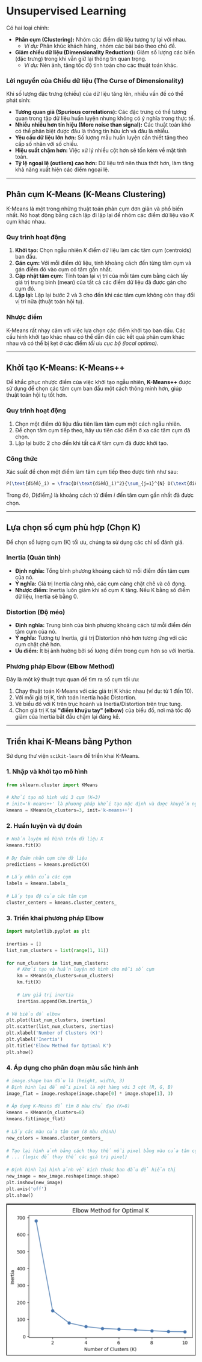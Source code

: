 # Unsupervised Learning

Có hai loại chính:
*   **Phân cụm (Clustering):** Nhóm các điểm dữ liệu tương tự lại với nhau.
    *   *Ví dụ:* Phân khúc khách hàng, nhóm các bài báo theo chủ đề.
*   **Giảm chiều dữ liệu (Dimensionality Reduction):** Giảm số lượng các biến (đặc trưng) trong khi vẫn giữ lại thông tin quan trọng.
    *   *Ví dụ:* Nén ảnh, tăng tốc độ tính toán cho các thuật toán khác.

### Lời nguyền của Chiều dữ liệu (The Curse of Dimensionality)

Khi số lượng đặc trưng (chiều) của dữ liệu tăng lên, nhiều vấn đề có thể phát sinh:
-   **Tương quan giả (Spurious correlations):** Các đặc trưng có thể tương quan trong tập dữ liệu huấn luyện nhưng không có ý nghĩa trong thực tế.
-   **Nhiễu nhiều hơn tín hiệu (More noise than signal):** Các thuật toán khó có thể phân biệt được đâu là thông tin hữu ích và đâu là nhiễu.
-   **Yêu cầu dữ liệu lớn hơn:** Số lượng mẫu huấn luyện cần thiết tăng theo cấp số nhân với số chiều.
-   **Hiệu suất chậm hơn:** Việc xử lý nhiều cột hơn sẽ tốn kém về mặt tính toán.
-   **Tỷ lệ ngoại lệ (outliers) cao hơn:** Dữ liệu trở nên thưa thớt hơn, làm tăng khả năng xuất hiện các điểm ngoại lệ.

---

## Phân cụm K-Means (K-Means Clustering)

K-Means là một trong những thuật toán phân cụm đơn giản và phổ biến nhất. Nó hoạt động bằng cách lặp đi lặp lại để nhóm các điểm dữ liệu vào *K* cụm khác nhau.

### Quy trình hoạt động
1.  **Khởi tạo:** Chọn ngẫu nhiên *K* điểm dữ liệu làm các tâm cụm (centroids) ban đầu.
2.  **Gán cụm:** Với mỗi điểm dữ liệu, tính khoảng cách đến từng tâm cụm và gán điểm đó vào cụm có tâm gần nhất.
3.  **Cập nhật tâm cụm:** Tính toán lại vị trí của mỗi tâm cụm bằng cách lấy giá trị trung bình (mean) của tất cả các điểm dữ liệu đã được gán cho cụm đó.
4.  **Lặp lại:** Lặp lại bước 2 và 3 cho đến khi các tâm cụm không còn thay đổi vị trí nữa (thuật toán hội tụ).

### Nhược điểm
K-Means rất nhạy cảm với việc lựa chọn các điểm khởi tạo ban đầu. Các cấu hình khởi tạo khác nhau có thể dẫn đến các kết quả phân cụm khác nhau và có thể bị kẹt ở các điểm *tối ưu cục bộ (local optima)*.

---

## Khởi tạo K-Means: K-Means++

Để khắc phục nhược điểm của việc khởi tạo ngẫu nhiên, **K-Means++** được sử dụng để chọn các tâm cụm ban đầu một cách thông minh hơn, giúp thuật toán hội tụ tốt hơn.

### Quy trình hoạt động
1.  Chọn một điểm dữ liệu đầu tiên làm tâm cụm một cách ngẫu nhiên.
2.  Để chọn tâm cụm tiếp theo, hãy ưu tiên các điểm ở xa các tâm cụm đã chọn.
3.  Lặp lại bước 2 cho đến khi tất cả *K* tâm cụm đã được khởi tạo.

### Công thức
Xác suất để chọn một điểm làm tâm cụm tiếp theo được tính như sau:
```latex
P(\text{điểm}_i) = \frac{D(\text{điểm}_i)^2}{\sum_{j=1}^{N} D(\text{điểm}_j)^2}
```
Trong đó, $D(\text{điểm}_i)$ là khoảng cách từ điểm *i* đến tâm cụm gần nhất đã được chọn.

---

## Lựa chọn số cụm phù hợp (Chọn K)

Để chọn số lượng cụm (K) tối ưu, chúng ta sử dụng các chỉ số đánh giá.

### Inertia (Quán tính)
*   **Định nghĩa:** Tổng bình phương khoảng cách từ mỗi điểm đến tâm cụm của nó.
*   **Ý nghĩa:** Giá trị Inertia càng nhỏ, các cụm càng chặt chẽ và cô đọng.
*   **Nhược điểm:** Inertia luôn giảm khi số cụm K tăng. Nếu K bằng số điểm dữ liệu, Inertia sẽ bằng 0.

### Distortion (Độ méo)
*   **Định nghĩa:** Trung bình của bình phương khoảng cách từ mỗi điểm đến tâm cụm của nó.
*   **Ý nghĩa:** Tương tự Inertia, giá trị Distortion nhỏ hơn tương ứng với các cụm chặt chẽ hơn.
*   **Ưu điểm:** Ít bị ảnh hưởng bởi số lượng điểm trong cụm hơn so với Inertia.

### Phương pháp Elbow (Elbow Method)
Đây là một kỹ thuật trực quan để tìm ra số cụm tối ưu:
1.  Chạy thuật toán K-Means với các giá trị K khác nhau (ví dụ: từ 1 đến 10).
2.  Với mỗi giá trị K, tính toán Inertia hoặc Distortion.
3.  Vẽ biểu đồ với K trên trục hoành và Inertia/Distortion trên trục tung.
4.  Chọn giá trị K tại **"điểm khuỷu tay" (elbow)** của biểu đồ, nơi mà tốc độ giảm của Inertia bắt đầu chậm lại đáng kể.

---

## Triển khai K-Means bằng Python

Sử dụng thư viện `scikit-learn` để triển khai K-Means.

### 1. Nhập và khởi tạo mô hình
```python
from sklearn.cluster import KMeans

# Khởi tạo mô hình với 3 cụm (K=3)
# init='k-means++' là phương pháp khởi tạo mặc định và được khuyến nghị
kmeans = KMeans(n_clusters=3, init='k-means++')
```

### 2. Huấn luyện và dự đoán
```python
# Huấn luyện mô hình trên dữ liệu X
kmeans.fit(X)

# Dự đoán nhãn cụm cho dữ liệu
predictions = kmeans.predict(X)

# Lấy nhãn của các cụm
labels = kmeans.labels_

# Lấy tọa độ của các tâm cụm
cluster_centers = kmeans.cluster_centers_
```

### 3. Triển khai phương pháp Elbow
```python
import matplotlib.pyplot as plt

inertias = []
list_num_clusters = list(range(1, 11))

for num_clusters in list_num_clusters:
    # Khởi tạo và huấn luyện mô hình cho mỗi số cụm
    km = KMeans(n_clusters=num_clusters)
    km.fit(X)
    
    # Lưu giá trị inertia
    inertias.append(km.inertia_)

# Vẽ biểu đồ elbow
plt.plot(list_num_clusters, inertias)
plt.scatter(list_num_clusters, inertias)
plt.xlabel('Number of Clusters (K)')
plt.ylabel('Inertia')
plt.title('Elbow Method for Optimal K')
plt.show()
```

### 4. Áp dụng cho phân đoạn màu sắc hình ảnh
```python
# image.shape ban đầu là (height, width, 3)
# Định hình lại để mỗi pixel là một hàng với 3 cột (R, G, B)
image_flat = image.reshape(image.shape[0] * image.shape[1], 3)

# Áp dụng K-Means để tìm 8 màu chủ đạo (K=8)
kmeans = KMeans(n_clusters=8)
kmeans.fit(image_flat)

# Lấy các màu của tâm cụm (8 màu chính)
new_colors = kmeans.cluster_centers_

# Tạo lại hình ảnh bằng cách thay thế mỗi pixel bằng màu của tâm cụm gần nhất
# ... (logic để thay thế các giá trị pixel)

# Định hình lại hình ảnh về kích thước ban đầu để hiển thị
new_image = new_image.reshape(image.shape)
plt.imshow(new_image)
plt.axis('off')
plt.show()
```
![Elbow Method](elbow.png)
